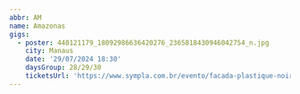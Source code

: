```yaml
---
abbr: AM
name: Amazonas
gigs:
  - poster: 440121179_18092986636420276_2365818430946042754_n.jpg
    city: Manaus
    date: '29/07/2024 18:30'
    daysGroup: 28/29/30
    ticketsUrl: 'https://www.sympla.com.br/evento/facada-plastique-noir-em-manaus/2440978'
---
```


